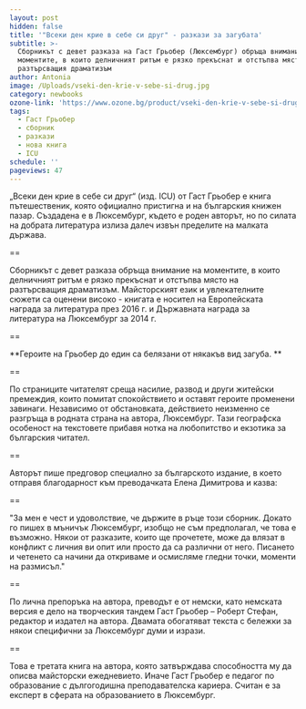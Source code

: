 ```yaml
---
layout: post
hidden: false
title: '"Всеки ден крие в себе си друг" - разкази за загубата'
subtitle: >-
  Сборникът с девет разказа на Гаст Грьобер (Люксембург) обръща внимание на
  моментите, в които делничният ритъм е рязко прекъснат и отстъпва място на
  разтърсващия драматизъм
author: Antonia
image: /Uploads/vseki-den-krie-v-sebe-si-drug.jpg
category: newbooks
ozone-link: 'https://www.ozone.bg/product/vseki-den-krie-v-sebe-si-drug/'
tags:
  - Гаст Грьобер
  - сборник
  - разкази
  - нова книга
  - ICU
schedule: ''
pageviews: 47
---
```

„Всеки ден крие в себе си друг“ (изд. ICU) от Гаст Грьобер е книга пътешественик, която официално пристигна и на българския книжен пазар. Създадена е в Люксембург, където е роден авторът, но по силата на добрата литература излиза далеч извън пределите на малката държава. 

\==

Сборникът с девет разказа обръща внимание на моментите, в които делничният ритъм е рязко прекъснат и отстъпва място на разтърсващия драматизъм. Майсторският език и увлекателните сюжети са оценени високо - книгата е носител на Европейската награда за литература през 2016 г. и Държавната награда за литература на Люксембург за 2014 г.

\==

**Героите на Грьобер до един са белязани от някакъв вид загуба. **

\==

По страниците читателят среща насилие, развод и други житейски премеждия, които помитат спокойствието и оставят героите променени завинаги. Независимо от обстановката, действието неизменно се разгръща в родната страна на автора, Люксембург. Тази географска особеност на текстовете прибавя нотка на любопитство и екзотика за българския читател.

\==

Авторът пише предговор специално за българското издание, в което отправя благодарност към преводачката Елена Димитрова и казва:

\==

"За мен е чест и удоволствие, че държите в ръце този сборник. Докато го пишех в мъничък Люксембург, изобщо не съм предполагал, че това е възможно. Някои от разказите, които ще прочетете, може да влязат в конфликт с личния ви опит или просто да са различни от него. Писането и четенето са начини да откриваме и осмисляме гледни точки, моменти на размисъл."

\==

По лична препоръка на автора, преводът е от немски, като немската версия е дело на творческия тандем Гаст Грьобер – Роберт Стефан, редактор и издател на автора. Двамата обогатяват текста с бележки за някои специфични за Люксембург думи и изрази.

\==

Това е третата книга на автора, която затвърждава способността му да описва майсторски ежедневието. Иначе Гаст Грьобер е педагог по образование с дългогодишна преподавателска кариера. Считан е за експерт в сферата на образованието в Люксембург.
